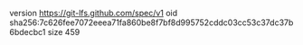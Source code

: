 version https://git-lfs.github.com/spec/v1
oid sha256:7c626fee7072eeea71fa860be8f7bf8d995752cddc03cc53c37dc37b6bdecbc1
size 459
